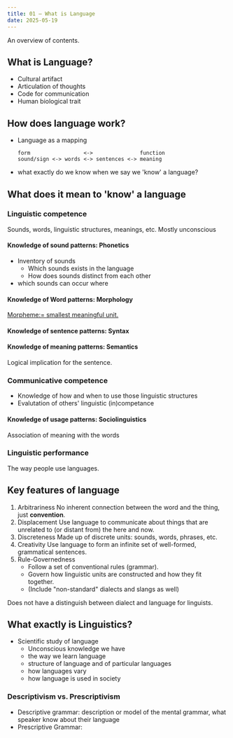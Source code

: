 ```yaml
---
title: 01 – What is Language
date: 2025-05-19
---
```


An overview of contents.

## What is Language?
- Cultural artifact
- Articulation of thoughts
- Code for communication
- Human biological trait

## How does language work?
- Language as a mapping
    ```
    form                 <->               function
    sound/sign <-> words <-> sentences <-> meaning
    ```
- what exactly do we know when we say we 'know' a language?

## What does it mean to 'know' a language

### Linguistic competence
Sounds, words, linguistic structures, meanings, etc.
Mostly unconscious

#### Knowledge of sound patterns: Phonetics
- Inventory of sounds
  - Which sounds exists in the language
  - How does sounds distinct from each other
- which sounds can occur where

#### Knowledge of Word patterns: Morphology
[Morpheme:= smallest meaningful unit.](##Morphology)

#### Knowledge of sentence patterns: Syntax

#### Knowledge of meaning patterns: Semantics
Logical implication for the sentence.

### Communicative competence
- Knowledge of how and when to use those linguistic structures
- Evalutation of others' linguistic (in)competance

#### Knowledge of usage patterns: Sociolinguistics
Association of meaning with the words

### Linguistic performance
The way people use languages.

## Key features of language
1. Arbitrariness
   No inherent connection between the word and the thing, just **convention**.
2. Displacement
   Use language to communicate about things that are unrelated to (or distant from) the here and now.
3. Discreteness
   Made up of discrete units: sounds, words, phrases, etc.
5. Creativity
   Use language to form an infinite set of well-formed, grammatical sentences.
6. Rule-Governedness
   - Follow a set of conventional rules (grammar).
   - Govern how linguistic units are constructed and how they fit together.
   - (Include "non-standard" dialects and slangs as well)

Does not have a distinguish between dialect and language for linguists.
## What exactly is Linguistics?
- Scientific study of language
  - Unconscious knowledge we have
  - the way we learn language
  - structure of language and of particular languages
  - how languages vary
  - how language is used in society

### Descriptivism vs. Prescriptivism
- Descriptive grammar: description or model of the mental grammar, what speaker know about their language
- Prescriptive Grammar: 